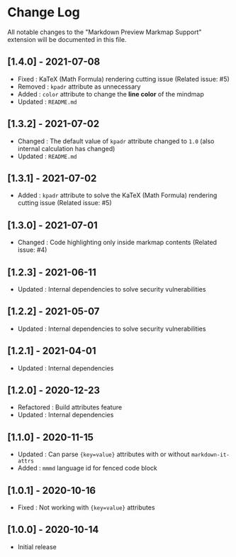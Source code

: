 # Change Log

All notable changes to the "Markdown Preview Markmap Support" extension will be documented in this file.

## [1.4.0] - 2021-07-08

- Fixed : KaTeX (Math Formula) rendering cutting issue (Related issue: #5)
- Removed : `kpadr` attribute as unnecessary
- Added : `color` attribute to change the **line color** of the mindmap
- Updated : `README.md`

## [1.3.2] - 2021-07-02

- Changed : The default value of `kpadr` attribute changed to `1.0` (also internal calculation has changed)
- Updated : `README.md`

## [1.3.1] - 2021-07-02

- Added : `kpadr` attribute to solve the KaTeX (Math Formula) rendering cutting issue (Related issue: #5)

## [1.3.0] - 2021-07-01

- Changed : Code highlighting only inside markmap contents (Related issue: #4)

## [1.2.3] - 2021-06-11

- Updated : Internal dependencies to solve security vulnerabilities

## [1.2.2] - 2021-05-07

- Updated : Internal dependencies to solve security vulnerabilities

## [1.2.1] - 2021-04-01

- Updated : Internal dependencies

## [1.2.0] - 2020-12-23

- Refactored : Build attributes feature
- Updated : Internal dependencies

## [1.1.0] - 2020-11-15

- Updated : Can parse `{key=value}` attributes with or without `markdown-it-attrs`
- Added : `mmmd` language id for fenced code block

## [1.0.1] - 2020-10-16

- Fixed : Not working with `{key=value}` attributes

## [1.0.0] - 2020-10-14

- Initial release
